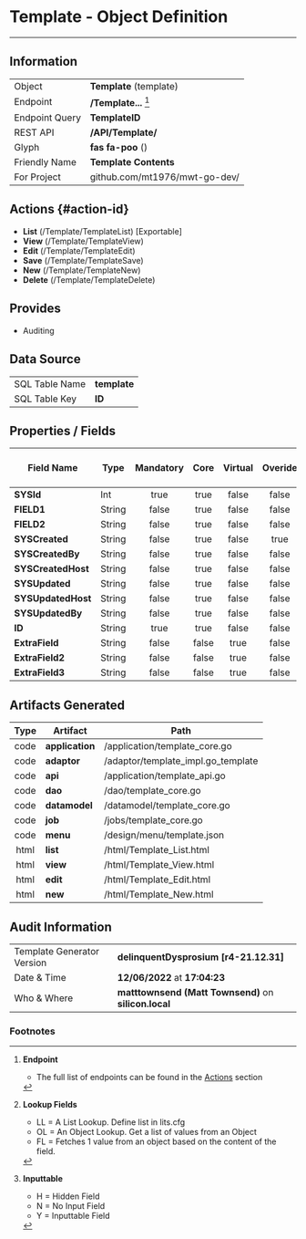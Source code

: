 # **Template** - Object Definition
---
##  Information
|   |   |
|---|---|
|Object         |**Template** (template) |
|Endpoint 	    |**/Template...** [^1]|
|Endpoint Query |**TemplateID**|
|REST API|**/API/Template/**|
Glyph|**fas fa-poo** ()
Friendly Name|**Template Contents**|
|For Project    |github.com/mt1976/mwt-go-dev/|

##  Actions {#action-id}
* **List** (/Template/TemplateList) [Exportable]
* **View** (/Template/TemplateView)
* **Edit** (/Template/TemplateEdit)
* **Save** (/Template/TemplateSave)
* **New** (/Template/TemplateNew)
* **Delete** (/Template/TemplateDelete)







##  Provides


* Auditing 




##  Data Source 
|   |   |
|---|---|
SQL Table Name       | **template**
SQL Table Key | **ID**



##  Properties / Fields
| Field Name| Type | Mandatory | Core | Virtual | Overide | Lookup [^2]| Lookup Object      | Lookup Field Source         | Lookup Return Value                | Inputable [^3]|DB Column|Default Value|
| -- | --  | :--: | :--: | :--: |:--: |:--: |:--: |-- |-- |:--: |-- | --|
|**SYSId**|Int|true|true|false|false|||||NH|_id|0|
|**FIELD1**|String|false|true|false|false|LL|YN|||Y|FIELD1|N|
|**FIELD2**|String|false|true|false|false|OL|Firm|Firm|FullName|Y|FIELD2||
|**SYSCreated**|String|false|true|false|true|||||NH|_created||
|**SYSCreatedBy**|String|false|true|false|false|||||NH|_createdBy||
|**SYSCreatedHost**|String|false|true|false|false|||||NH|_createdHost||
|**SYSUpdated**|String|false|true|false|false|||||NH|_updated||
|**SYSUpdatedHost**|String|false|true|false|false|||||NH|_updatedHost||
|**SYSUpdatedBy**|String|false|true|false|false|||||NH|_updatedBy||
|**ID**|String|true|true|false|false|||||Y|ID||
|**ExtraField**|String|false|false|true|false|||||Y|||
|**ExtraField2**|String|false|false|true|false|||||N||Hummous|
|**ExtraField3**|String|false|false|true|false|FL|Firm|Firm|FullName|Y|||


##  Artifacts Generated
| Type | Artifact | Path|
| :--: | -- | -- |
| code | **application** | /application/template_core.go |
| code | **adaptor** | /adaptor/template_impl.go_template |
| code | **api** | /application/template_api.go |
| code | **dao** | /dao/template_core.go |
| code | **datamodel** | /datamodel/template_core.go |
| code | **job** | /jobs/template_core.go |
| code | **menu** | /design/menu/template.json |
| html | **list** | /html/Template_List.html |
| html | **view** | /html/Template_View.html |
| html | **edit** | /html/Template_Edit.html |
| html | **new** | /html/Template_New.html |


## Audit Information
|   |   |
|---|---|
Template Generator Version   | **delinquentDysprosium [r4-21.12.31]**
Date & Time		     | **12/06/2022** at **17:04:23**
Who & Where		     | **matttownsend (Matt Townsend)** on **silicon.local**

### Footnotes
[^1]: **Endpoint**
    * The full list of endpoints can be found in the [Actions](#action-id) section
[^2]: **Lookup Fields**
    * LL = A List Lookup. Define list in lits.cfg
    * OL = An Object Lookup. Get a list of values from an Object
    * FL = Fetches 1 value from an object based on the content of the field. 
[^3]: **Inputtable**   
    * H = Hidden Field
    * N = No Input Field
    * Y = Inputtable Field